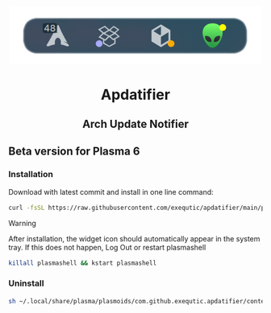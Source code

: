 <div align="center">

<img src="./screenshots/screenshot_1.png" width="500px" alt="banner"/>

<!-- ![License](https://img.shields.io/github/license/exequtic/apdatifier?style=plastic&logo=gnu&color=red) -->
<!-- ![Stars](https://img.shields.io/github/stars/exequtic/apdatifier?style=plastic&logo=github&color=blue) -->
<!-- ![Badge](https://img.shields.io/badge/Beep-Boop-green?style=plastic&logo=dependabot) -->

# Apdatifier
## Arch Update Notifier

</div>


## Beta version for Plasma 6

### Installation

Download with latest commit and install in one line command:
```bash
curl -fsSL https://raw.githubusercontent.com/exequtic/apdatifier/main/package/contents/tools/tools.sh | sh -s install
```

>[!WARNING]
>After installation, the widget icon should automatically appear in the system tray. If this does not happen, Log Out or restart plasmashell
>```bash
>killall plasmashell && kstart plasmashell
>```

### Uninstall
```bash
sh ~/.local/share/plasma/plasmoids/com.github.exequtic.apdatifier/contents/tools/tools.sh uninstall
```